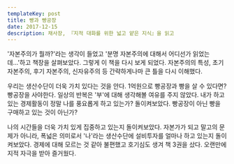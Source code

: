 ```yaml
---
templateKey: post
title: 빵과 빵공장
date: 2017-12-15
description: 채사장, 『지적 대화를 위한 넓고 얕은 지식』을 읽고
---
```


'자본주의가 뭘까?'라는 생각이 들었고 '분명 자본주의에 대해서 어디선가 읽었는데...'하고 책장을 살펴보았다. 그렇게 이 책을 다시 보게 되었다. 자본주의의 특성, 초기 자본주의, 후기 자본주의, 신자유주의 등 간략하게나마 큰 틀을 다시 이해했다.

우리는 생산수단이 더욱 가치 있다는 것을 안다. 1억원으로 빵공장과 빵을 살 수 있다면? 빵공장을 사야한다. 일상의 반복은 '부'에 대해 생각해볼 여유를 주지 않았다. 내가 하고 있는 경제활동이 정말 나를 풍요롭게 하고 있는가? 돌이켜보았다. 빵공장이 아닌 빵을 구매하고 있는 것이 아닌가?

나의 시간들을 더욱 가치 있게 집중하고 있는지 돌이켜보았다. 자본가가 되고 말고의 문제가 아니라, 폭넓은 의미로서 '나'라는 생산수단에 설비투자를 얼마나 하고 있는지 돌이켜보았다. 경제에 대해 모르는 것 같아 불편했고 호기심도 생겨 책 3권을 샀다. 오랜만에 지적 자극을 받아 즐거웠다.
